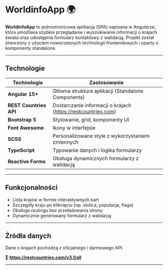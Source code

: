 # WorldinfoApp 🌍

**WorldinfoApp** to jednostronicowa aplikacja (SPA) napisana w Angularze, która umożliwia szybkie przeglądanie i wyszukiwanie informacji o krajach świata oraz udostępnia formularz kontaktowy z walidacją. Projekt został stworzony z użyciem nowoczesnych technologii frontendowych i oparty o komponenty standalone.

---

## Technologie

| Technologia            | Zastosowanie                                 |
|------------------------|----------------------------------------------|
| **Angular 15+**        | Główna struktura aplikacji (Standalone Components) |
| **REST Countries API** | Dostarczanie informacji o krajach (https://restcountries.com) |
| **Bootstrap 5**        | Stylowanie, grid, komponenty UI |
| **Font Awesome**       | Ikony w interfejsie |
| **SCSS**               | Personalizowane style z wykorzystaniem zmiennych |
| **TypeScript**         | Typowanie danych i logika formularzy |
| **Reactive Forms**     | Obsługa dynamicznych formularzy z walidacją |

---

## Funkcjonalności

- Lista krajów w formie interaktywnych kart
- Szczegóły kraju po kliknięciu (np. stolica, populacja, flaga)
- Obsługa routingu bez przeładowania strony
- Dynamicznie generowany formularz z walidacją

---

## Źródła danych

Dane o krajach pochodzą z oficjalnego i darmowego API:

🔗 **https://restcountries.com/v3.1/all**

---